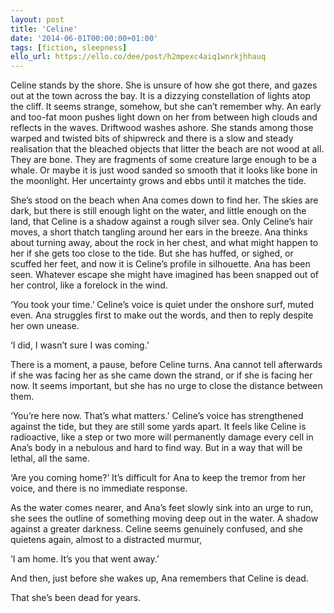 ```yaml
---
layout: post
title: 'Celine'
date: '2014-06-01T00:00:00+01:00'
tags: [fiction, sleepness]
ello_url: https://ello.co/dee/post/h2mpexc4aiq1wnrkjhhauq
---
```


Celine stands by the shore. She is unsure of how she got there, and gazes out at the town across the bay. It is a dizzying constellation of lights atop the cliff. It seems strange, somehow, but she can’t remember why. An early and too-fat moon pushes light down on her from between high clouds and reflects in the waves. Driftwood washes ashore. She stands among those warped and twisted bits of shipwreck and there is a slow and steady realisation that the bleached objects that litter the beach are not wood at all. They are bone. They are fragments of some creature large enough to be a whale. Or maybe it is just wood sanded so smooth that it looks like bone in the moonlight. Her uncertainty grows and ebbs until it matches the tide.
<!--more-->
She’s stood on the beach when Ana comes down to find her. The skies are dark, but there is still enough light on the water, and little enough on the land, that Celine is a shadow against a rough silver sea. Only Celine’s hair moves, a short thatch tangling around her ears in the breeze. Ana thinks about turning away, about the rock in her chest, and what might happen to her if she gets too close to the tide. But she has huffed, or sighed, or scuffed her feet, and now it is Celine’s profile in silhouette. Ana has been seen. Whatever escape she might have imagined has been snapped out of her control, like a forelock in the wind.

‘You took your time.’ Celine’s voice is quiet under the onshore surf, muted even. Ana struggles first to make out the words, and then to reply despite her own unease.

‘I did, I wasn’t sure I was coming.’

There is a moment, a pause, before Celine turns. Ana cannot tell afterwards if she was facing her as she came down the strand, or if she is facing her now. It seems important, but she has no urge to close the distance between them.

‘You’re here now. That’s what matters.’ Celine’s voice has strengthened against the tide, but they are still some yards apart. It feels like Celine is radioactive, like a step or two more will permanently damage every cell in Ana’s body in a nebulous and hard to find way. But in a way that will be lethal, all the same.

‘Are you coming home?’ It’s difficult for Ana to keep the tremor from her voice, and there is no immediate response.

As the water comes nearer, and Ana’s feet slowly sink into an urge to run, she sees the outline of something moving deep out in the water. A shadow against a greater darkness. Celine seems genuinely confused, and she quietens again, almost to a distracted murmur,

‘I am home. It’s you that went away.’

And then, just before she wakes up, Ana remembers that Celine is dead.

That she’s been dead for years.

